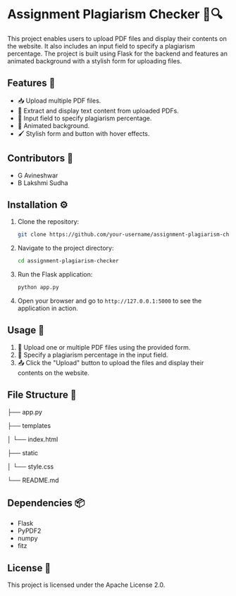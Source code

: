 # Assignment Plagiarism Checker 📄🔍

This project enables users to upload PDF files and display their contents on the website. It also includes an input field to specify a plagiarism percentage. The project is built using Flask for the backend and features an animated background with a stylish form for uploading files.

## Features 🌟
- 📥 Upload multiple PDF files.
- 📝 Extract and display text content from uploaded PDFs.
- 🔢 Input field to specify plagiarism percentage.
- 🎨 Animated background.
- 🖌️ Stylish form and button with hover effects.

## Contributors 👥
- G Avineshwar
- B Lakshmi Sudha

## Installation ⚙️

1. Clone the repository:
    ```bash
    git clone https://github.com/your-username/assignment-plagiarism-checker.git
    ```

2. Navigate to the project directory:
    ```bash
    cd assignment-plagiarism-checker
    ```

3. Run the Flask application:
    ```bash
    python app.py
    ```

4. Open your browser and go to `http://127.0.0.1:5000` to see the application in action.

## Usage 📝

1. 📂 Upload one or multiple PDF files using the provided form.
2. 🔢 Specify a plagiarism percentage in the input field.
3. 📤 Click the "Upload" button to upload the files and display their contents on the website.

## File Structure 📁
├── app.py

├── templates

│ └── index.html

├── static

│ └── style.css

└── README.md

## Dependencies 📦

- Flask
- PyPDF2
- numpy
- fitz

## License 📜

This project is licensed under the Apache License 2.0.
